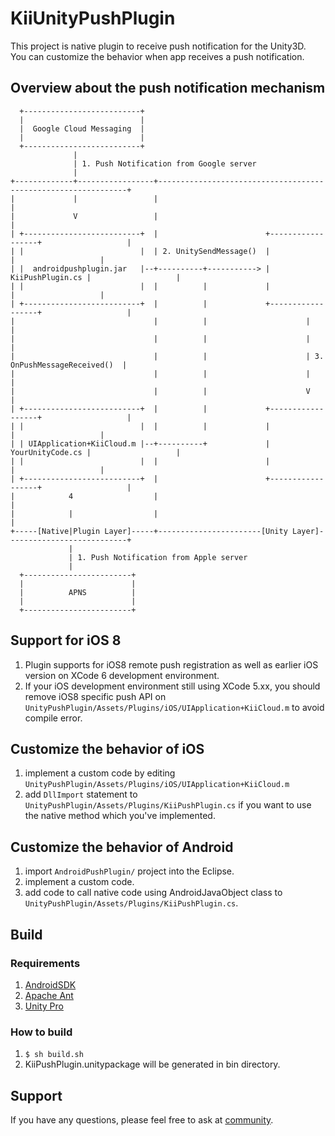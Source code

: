 # KiiUnityPushPlugin
This project is native plugin to receive push notification for the Unity3D.  
You can customize the behavior when app receives a push notification. 


## Overview about the push notification mechanism

      +--------------------------+
      |                          |
      |  Google Cloud Messaging  |
      |                          |
      +--------------------------+
                  |
                  | 1. Push Notification from Google server
                  |
    +-------------+-----------------+---------------------------------------------------------------+
    |             |                 |                                                               |
    |             V                 |                                                               |
    | +--------------------------+  |                        +------------------+                   |
    | |                          |  | 2. UnitySendMessage()  |                  |                   |
    | |  androidpushplugin.jar   |--+----------+-----------> | KiiPushPlugin.cs |                   |
    | |                          |  |          |             |                  |                   |
    | +--------------------------+  |          |             +------------------+                   |
    |                               |          |                      |                             |
    |                               |          |                      |                             |
    |                               |          |                      | 3. OnPushMessageReceived()  |
    |                               |          |                      |                             |
    |                               |          |                      V                             |
    | +--------------------------+  |          |             +------------------+                   |             
    | |                          |  |          |             |                  |                   |
    | | UIApplication+KiiCloud.m |--+----------+             | YourUnityCode.cs |                   |
    | |                          |  |                        |                  |                   |
    | +--------------------------+  |                        +------------------+                   |
    |            4                  |                                                               |
    |            |                  |                                                               |
    +-----[Native|Plugin Layer]-----+-----------------------[Unity Layer]---------------------------+
                 |
                 | 1. Push Notification from Apple server
                 |
      +------------------------+
      |                        |
      |          APNS          |
      |                        |
      +------------------------+

## Support for iOS 8 
1. Plugin supports for iOS8 remote push registration as well as earlier iOS version on XCode 6 development environment.
1. If your iOS development environment still using XCode 5.xx, you should remove iOS8 specific push API on `UnityPushPlugin/Assets/Plugins/iOS/UIApplication+KiiCloud.m` to avoid compile error.

## Customize the behavior of iOS
1. implement a custom code by editing `UnityPushPlugin/Assets/Plugins/iOS/UIApplication+KiiCloud.m`
1. add `DllImport` statement to `UnityPushPlugin/Assets/Plugins/KiiPushPlugin.cs` if you want to use the native method which you've implemented. 

## Customize the behavior of Android
1. import `AndroidPushPlugin/` project into the Eclipse.
1. implement a custom code.
1. add code to call native code using AndroidJavaObject class to `UnityPushPlugin/Assets/Plugins/KiiPushPlugin.cs`.


## Build

### Requirements
1. [AndroidSDK](http://developer.android.com/sdk/index.html)
1. [Apache Ant](http://ant.apache.org/)
1. [Unity Pro](http://unity3d.com/)

### How to build
1. `$ sh build.sh`
1. KiiPushPlugin.unitypackage will be generated in bin directory.


## Support
If you have any questions, please feel free to ask at [community](http://community.kii.com/).

